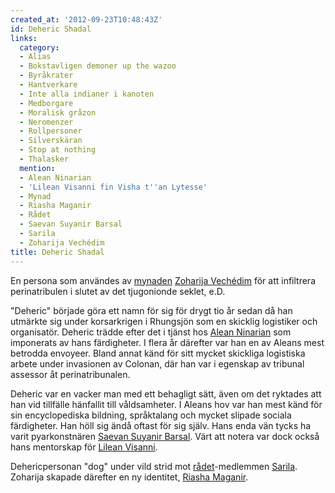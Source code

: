 ```yaml
---
created_at: '2012-09-23T10:48:43Z'
id: Deheric Shadal
links:
  category:
  - Alias
  - Bokstavligen demoner up the wazoo
  - Byråkrater
  - Hantverkare
  - Inte alla indianer i kanoten
  - Medborgare
  - Moralisk gråzon
  - Neromenzer
  - Rollpersoner
  - Silverskäran
  - Stop at nothing
  - Thalasker
  mention:
  - Alean Ninarian
  - 'Lilean Visanni fin Visha t''an Lytesse'
  - Mynad
  - Riasha Maganir
  - Rådet
  - Saevan Suyanir Barsal
  - Sarila
  - Zoharija Vechédim
title: Deheric Shadal
---
```


En persona som användes av [mynaden][] [Zoharija Vechédim] för att infiltrera perinatribulen i
slutet av det tjugonionde seklet, e.D.

"Deheric" började göra ett namn för sig för drygt tio år sedan då han utmärkte sig under
korsarkrigen i Rhungsjön som en skicklig logistiker och organisatör. Deheric trädde efter det i
tjänst hos [Alean Ninarian] som imponerats av hans färdigheter. I flera år därefter var han en av
Aleans mest betrodda envoyeer. Bland annat känd för sitt mycket skickliga logistiska arbete under
invasionen av Colonan, där han var i egenskap av tribunal assessor åt perinatribunalen.

Deheric var en vacker man med ett behagligt sätt, även om det ryktades att han vid tillfälle
hänfallit till våldsamheter. I Aleans hov var han mest känd för sin encyclopediska bildning,
språktalang och mycket slipade sociala färdigheter. Han höll sig ändå oftast för sig själv. Hans
enda vän tycks ha varit pyarkonstnären [Saevan Suyanir Barsal]. Värt att notera var dock också hans
mentorskap för [Lilean Visanni].

Dehericpersonan "dog" under vild strid mot [rådet]-medlemmen [Sarila]. Zoharija skapade därefter en
ny identitet, [Riasha Maganir].

  [mynaden]: Mynad
  [Zoharija Vechédim]: Zoharija_Vechédim
  [Alean Ninarian]: Alean_Ninarian
  [Saevan Suyanir Barsal]: Saevan_Suyanir_Barsal
  [Lilean Visanni]: Lilean_Visanni_fin_Visha_tan_Lytesse
  [rådet]: Rådet
  [Sarila]: Sarila
  [Riasha Maganir]: Riasha_Maganir